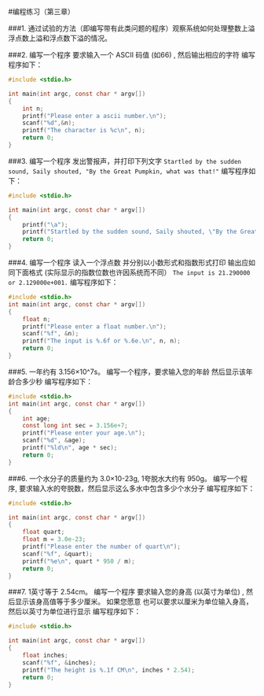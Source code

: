 #编程练习（第三章）

###1. 通过试验的方法（即编写带有此类问题的程序）观察系统如何处理整数上溢 浮点数上溢和浮点数下溢的情况。

###2. 编写一个程序 要求输入一个 ASCII 码值 (如66) , 然后输出相应的字符
编写程序如下：
```c
#include <stdio.h>

int main(int argc, const char * argv[])
{
    int n;
    printf("Please enter a ascii number.\n");
    scanf("%d",&n);
    printf("The character is %c\n", n);
    return 0;
}
```

###3. 编写一个程序 发出警报声，并打印下列文字
`Startled by the sudden sound, Saily shouted, "By the Great Pumpkin, what was that!"`
编写程序如下：
```c
#include <stdio.h>

int main(int argc, const char * argv[])
{
    printf("\a");
    printf("Startled by the sudden sound, Saily shouted, \"By the Great Pumpkin, what was that!\"\n");
    return 0;
}
```

###4. 编写一个程序 读入一个浮点数 并分别以小数形式和指数形式打印 输出应如同下面格式 (实际显示的指数位数也许因系统而不同）
`The input is 21.290000 or 2.129000e+001.`
编写程序如下：
```c
#include <stdio.h>
int main(int argc, const char * argv[])
{
    float n;
    printf("Please enter a float number.\n");
    scanf("%f", &n);
    printf("The input is %.6f or %.6e.\n", n, n);
    return 0;
}
```

###5. 一年约有 3.156×10^7s。 编写一个程序，要求输入您的年龄 然后显示该年龄合多少秒
编写程序如下：
```c
#include <stdio.h>
int main(int argc, const char * argv[])
{
    int age;
    const long int sec = 3.156e+7;
    printf("Please enter your age.\n");
    scanf("%d", &age);
    printf("%ld\n", age * sec);
    return 0;
}
```

###6. 一个水分子的质量约为 3.0×10-23g, 1夸脱水大约有 950g。 编写一个程序, 要求输入水的夸脱数，然后显示这么多水中包含多少个水分子
编写程序如下：
```c
#include <stdio.h>

int main(int argc, const char * argv[])
{
    float quart;
    float m = 3.0e-23;
    printf("Please enter the number of quart\n");
    scanf("%f", &quart);
    printf("%e\n", quart * 950 / m);
    return 0;
}
```

###7. 1英寸等于 2.54cm。 编写一个程序 要求输入您的身高 (以英寸为单位) , 然后显示该身高值等于多少厘米。 如果您愿意 也可以要求以厘米为单位输入身高，然后以英寸为单位进行显示
编写程序如下：
```c
#include <stdio.h>

int main(int argc, const char * argv[])
{
    float inches;
    scanf("%f", &inches);
    printf("The height is %.1f CM\n", inches * 2.54);
    return 0;
}
```
